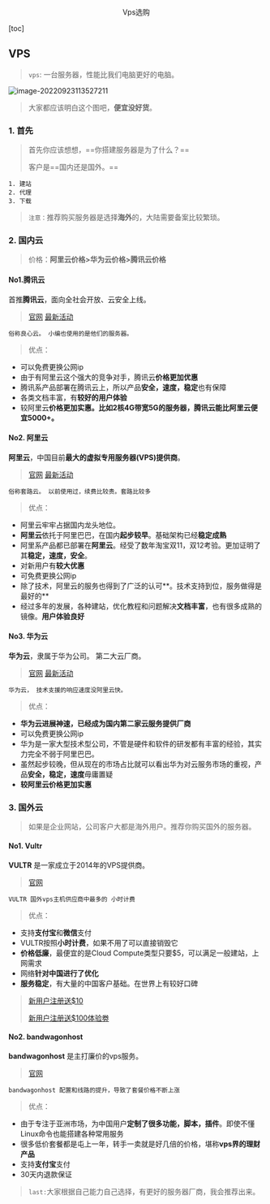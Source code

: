 <center>Vps选购</center>



[toc]

## VPS

> `vps`: 一台服务器，性能比我们电脑更好的电脑。

![image-20220923113527211](https://lypro.gggggu.com/i/2022/09/23/632d2980ef4e5.png)

> 大家都应该明白这个图吧，**便宜没好货**。



### 1. 首先

> 首先你应该想想，==你搭建服务器是为了什么？==
>
> 客户是==国内还是国外。==

```shell
1. 建站   
2. 代理   
3. 下载
```

> `注意：`推荐购买服务器是选择**海外**的，大陆需要备案比较繁琐。



### 2. 国内云

> 价格：**阿里云价格>华为云价格>腾讯云价格**



#### No1.腾讯云

首推**腾讯云**，面向全社会开放、云安全上线。

> [官网](https://cloud.tencent.com/) [最新活动](https://cloud.tencent.com/act)

```shell
俗称良心云。 小编也使用的是他们的服务器。 
```

> 优点：

- 可以免费更换公网ip
- 由于有阿里云这个强大的竞争对手，腾讯云**价格更加优惠**
- 腾讯系产品部署在腾讯云上，所以产品**安全，速度，稳定**也有保障
- 各类文档丰富，有**较好的用户体验**
- 较阿里云**价格更加实惠。比如2核4G带宽5G的服务器，腾讯云能比阿里云便宜5000+。**



#### No2. 阿里云

**阿里云**，中国目前**最大的虚拟专用服务器(VPS)提供商**。

> [官网](https://www.aliyun.com/) [最新活动](https://www.aliyun.com/activity?spm=5176.19720258.J_3207526240.2.e93976f4tSUHS6)

```shell
俗称套路云。 以前使用过，续费比较贵。套路比较多
```

> 优点： 

- 阿里云牢牢占据国内龙头地位。
- **阿里云**依托于阿里巴巴，在国内**起步较早**。基础架构已经**稳定成熟**
- 阿里系产品都已部署在**阿里云**。经受了数年淘宝双11，双12考验。更加证明了其**稳定，速度，安全**。
- 对新用户有**较大优惠**
- 可免费更换公网ip
- 除了技术，阿里云的服务也得到了广泛的认可**。技术支持到位，服务做得是最好的**
- 经过多年的发展，各种建站，优化教程和问题解决**文档丰富**，也有很多成熟的镜像。**用户体验良好**



#### No3. 华为云

**华为云**，隶属于华为公司。 第二大云厂商。

> [官网](https://www.huaweicloud.com/) [最新活动](https://activity.huaweicloud.com/promotion/)

```shell
华为云， 技术支援的响应速度没阿里云快。
```

> 优点： 

- **华为云进展神速，已经成为国内第二家云服务提供厂商**
- 可以免费更换公网ip
- 华为是一家大型技术型公司，不管是硬件和软件的研发都有丰富的经验，其实力完全不弱于阿里巴巴。
- 虽然起步较晚，但从现在的市场占比就可以看出华为对云服务市场的重视，产品**安全，稳定，速度**毋庸置疑
- **较阿里云价格更加实惠**



### 3. 国外云

> 如果是企业网站，公司客户大都是海外用户。推荐你购买国外的服务器。



#### No1. Vultr

**VULTR** 是一家成立于2014年的VPS提供商。 

> [官网](https://www.huaweicloud.com/) 

```shell
VULTR 国外vps主机供应商中最多的 小时计费
```

> 优点： 

- 支持**支付宝**和**微信**支付
- VULTR按照**小时计费**，如果不用了可以直接销毁它
- **价格低廉**，最便宜的是Cloud Compute类型只要$5，可以满足一般建站，上网需求
- 网络**针对中国进行了优化**
- **服务稳定**，有大量的中国客户基础。在世界上有较好口碑

> [新用户注册送$10](https://www.vultr.com/?ref=9233515)
>
> [新用户注册送$100体验劵](https://www.vultr.com/?ref=9233516-8H)



#### No2. bandwagonhost

**bandwagonhost** 是主打廉价的vps服务。

> [官网](https://bandwagonhost.com/) 

```shell
bandwagonhost 配置和线路的提升，导致了套餐价格不断上涨
```

> 优点： 

- 由于专注于亚洲市场，为中国用户**定制了很多功能，脚本，插件**。即使不懂Linux命令也能搭建各种常用服务
- 很多低价套餐都是屯上一年，转手一卖就是好几倍的价格，堪称**vps界的理财产品**
- 支持**支付宝**支付
- 30天内退款保证



> `last:`大家根据自己能力自己选择，有更好的服务器厂商，我会推荐出来。